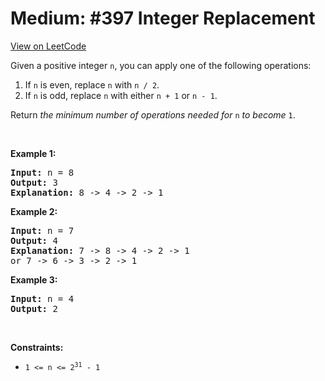 
Medium: #397 Integer Replacement
=======================
[View on LeetCode](https://leetcode.com/problems/integer-replacement/)
</hr>
<p>Given a positive integer <code>n</code>,&nbsp;you can apply one of the following&nbsp;operations:</p>

<ol>
	<li>If <code>n</code> is even, replace <code>n</code> with <code>n / 2</code>.</li>
	<li>If <code>n</code> is odd, replace <code>n</code> with either <code>n + 1</code> or <code>n - 1</code>.</li>
</ol>

<p>Return <em>the minimum number of operations needed for</em> <code>n</code> <em>to become</em> <code>1</code>.</p>

<p>&nbsp;</p>
<p><strong class="example">Example 1:</strong></p>

<pre>
<strong>Input:</strong> n = 8
<strong>Output:</strong> 3
<strong>Explanation:</strong> 8 -&gt; 4 -&gt; 2 -&gt; 1
</pre>

<p><strong class="example">Example 2:</strong></p>

<pre>
<strong>Input:</strong> n = 7
<strong>Output:</strong> 4
<strong>Explanation: </strong>7 -&gt; 8 -&gt; 4 -&gt; 2 -&gt; 1
or 7 -&gt; 6 -&gt; 3 -&gt; 2 -&gt; 1
</pre>

<p><strong class="example">Example 3:</strong></p>

<pre>
<strong>Input:</strong> n = 4
<strong>Output:</strong> 2
</pre>

<p>&nbsp;</p>
<p><strong>Constraints:</strong></p>

<ul>
	<li><code>1 &lt;= n &lt;= 2<sup>31</sup> - 1</code></li>
</ul>

